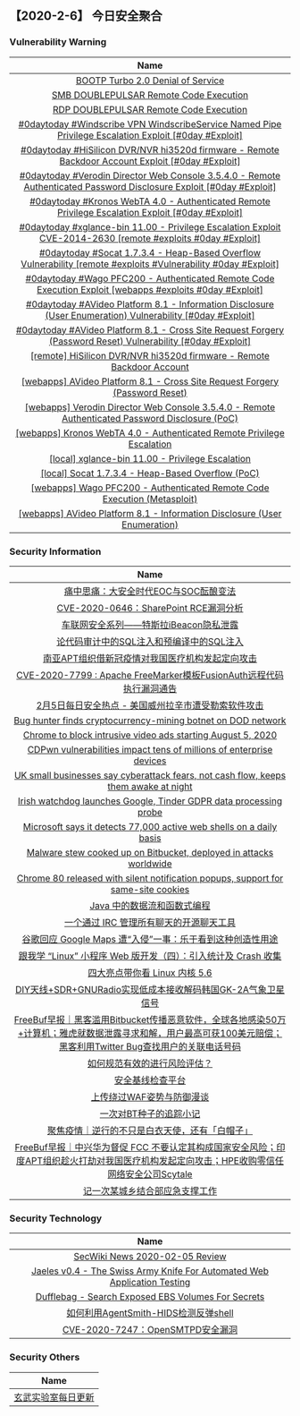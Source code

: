
 ##   【2020-2-6】 今日安全聚合


###  						       							Vulnerability Warning

|                             Name                             |
| :----------------------------------------------------------: |
|[BOOTP Turbo 2.0 Denial of Service](https://cxsecurity.com/issue/WLB-2020020019)|
|[SMB DOUBLEPULSAR Remote Code Execution](https://cxsecurity.com/issue/WLB-2020020017)|
|[RDP DOUBLEPULSAR Remote Code Execution](https://cxsecurity.com/issue/WLB-2020020016)|
|[#0daytoday #Windscribe VPN WindscribeService Named Pipe Privilege Escalation Exploit [#0day #Exploit]](http://0day.today/exploits/33905)|
|[#0daytoday #HiSilicon DVR/NVR hi3520d firmware - Remote Backdoor Account Exploit [#0day #Exploit]](http://0day.today/exploits/33904)|
|[#0daytoday #Verodin Director Web Console 3.5.4.0 - Remote Authenticated Password Disclosure Exploit [#0day #Exploit]](http://0day.today/exploits/33902)|
|[#0daytoday #Kronos WebTA 4.0 - Authenticated Remote Privilege Escalation Exploit [#0day #Exploit]](http://0day.today/exploits/33901)|
|[#0daytoday #xglance-bin 11.00 - Privilege Escalation Exploit CVE-2014-2630 [remote #exploits  #0day #Exploit]](http://0day.today/exploits/33900)|
|[#0daytoday #Socat 1.7.3.4 - Heap-Based Overflow Vulnerability  [remote #exploits #Vulnerability #0day #Exploit]](http://0day.today/exploits/33899)|
|[#0daytoday #Wago PFC200 - Authenticated Remote Code Execution Exploit [webapps #exploits  #0day #Exploit]](http://0day.today/exploits/33898)|
|[#0daytoday #AVideo Platform 8.1 - Information Disclosure (User Enumeration) Vulnerability [#0day #Exploit]](http://0day.today/exploits/33897)|
|[#0daytoday #AVideo Platform 8.1 - Cross Site Request Forgery (Password Reset) Vulnerability [#0day #Exploit]](http://0day.today/exploits/33903)|
|[[remote] HiSilicon DVR/NVR hi3520d firmware - Remote Backdoor Account](https://www.exploit-db.com/exploits/48004)|
|[[webapps] AVideo Platform 8.1 - Cross Site Request Forgery (Password Reset)](https://www.exploit-db.com/exploits/48003)|
|[[webapps] Verodin Director Web Console 3.5.4.0 - Remote Authenticated Password Disclosure (PoC)](https://www.exploit-db.com/exploits/48002)|
|[[webapps] Kronos WebTA 4.0 - Authenticated Remote Privilege Escalation](https://www.exploit-db.com/exploits/48001)|
|[[local] xglance-bin 11.00 - Privilege Escalation](https://www.exploit-db.com/exploits/48000)|
|[[local] Socat 1.7.3.4 - Heap-Based Overflow (PoC)](https://www.exploit-db.com/exploits/47999)|
|[[webapps] Wago PFC200 - Authenticated Remote Code Execution (Metasploit)](https://www.exploit-db.com/exploits/47998)|
|[[webapps] AVideo Platform 8.1 - Information Disclosure (User Enumeration)](https://www.exploit-db.com/exploits/47997)|

### 						        							Security Information
|                             Name                                    |
| :----------------------------------------------------------: |
|[痛中思痛：大安全时代EOC与SOC酝酿变法](https://www.anquanke.com/post/id/198127)|
|[CVE-2020-0646：SharePoint RCE漏洞分析](https://www.anquanke.com/post/id/197770)|
|[车联网安全系列——特斯拉iBeacon隐私泄露](https://www.anquanke.com/post/id/197750)|
|[论代码审计中的SQL注入和预编译中的SQL注入](https://www.anquanke.com/post/id/198068)|
|[南亚APT组织借新冠疫情对我国医疗机构发起定向攻击](https://www.anquanke.com/post/id/198043)|
|[CVE-2020-7799 : Apache FreeMarker模板FusionAuth远程代码执行漏洞通告](https://www.anquanke.com/post/id/198036)|
|[2月5日每日安全热点 - 美国威州拉辛市遭受勒索软件攻击](https://www.anquanke.com/post/id/198035)|
|[Bug hunter finds cryptocurrency-mining botnet on DOD network](https://www.zdnet.com/article/bug-hunter-finds-cryptocurrency-mining-botnet-on-dod-network/#ftag=RSSbaffb68)|
|[Chrome to block intrusive video ads starting August 5, 2020](https://www.zdnet.com/article/chrome-to-block-intrusive-video-ads-starting-august-5-2020/#ftag=RSSbaffb68)|
|[CDPwn vulnerabilities impact tens of millions of enterprise devices](https://www.zdnet.com/article/cdpwn-vulnerabilities-impact-tens-of-millions-of-enterprise-devices/#ftag=RSSbaffb68)|
|[UK small businesses say cyberattack fears, not cash flow, keeps them awake at night](https://www.zdnet.com/article/uk-small-businesses-say-cyberattack-fears-not-cash-flows-keep-them-awake-at-night/#ftag=RSSbaffb68)|
|[Irish watchdog launches Google, Tinder GDPR data processing probe](https://www.zdnet.com/article/irish-watchdog-launches-probe-into-google-tinder-data-concerns/#ftag=RSSbaffb68)|
|[Microsoft says it detects 77,000 active web shells on a daily basis](https://www.zdnet.com/article/microsoft-says-it-detects-77000-active-web-shells-on-a-daily-average/#ftag=RSSbaffb68)|
|[Malware stew cooked up on Bitbucket, deployed in attacks worldwide](https://www.zdnet.com/article/malware-stew-cooked-up-on-bitbucket-deployed-in-attacks-worldwide/#ftag=RSSbaffb68)|
|[Chrome 80 released with silent notification popups, support for same-site cookies](https://www.zdnet.com/article/chrome-80-released-with-silent-notification-popups-support-for-same-site-cookies/#ftag=RSSbaffb68)|
|[Java 中的数据流和函数式编程](https://linux.cn/article-11857-1.html?utm_source=rss&utm_medium=rss)|
|[一个通过 IRC 管理所有聊天的开源聊天工具](https://linux.cn/article-11856-1.html?utm_source=rss&utm_medium=rss)|
|[谷歌回应 Google Maps 遭“入侵”一事：乐于看到这种创造性用途](https://linux.cn/article-11855-1.html?utm_source=rss&utm_medium=rss)|
|[跟我学 “Linux” 小程序 Web 版开发（四）：引入统计及 Crash 收集](https://linux.cn/article-11854-1.html?utm_source=rss&utm_medium=rss)|
|[四大亮点带你看 Linux 内核 5.6](https://linux.cn/article-11853-1.html?utm_source=rss&utm_medium=rss)|
|[DIY天线+SDR+GNURadio实现低成本接收解码韩国GK-2A气象卫星信号](https://www.freebuf.com/geek/226035.html)|
|[FreeBuf早报｜黑客滥用Bitbucket传播恶意软件，全球各地感染50万+计算机；雅虎就数据泄露寻求和解，用户最高可获100美元赔偿；黑客利用Twitter Bug查找用户的关联电话号码](https://www.freebuf.com/news/226470.html)|
|[如何规范有效的进行风险评估？](https://www.freebuf.com/articles/security-management/224380.html)|
|[安全基线检查平台](https://www.freebuf.com/sectool/225224.html)|
|[上传绕过WAF姿势与防御漫谈](https://www.freebuf.com/articles/web/226000.html)|
|[一次对BT种子的追踪小记](https://www.freebuf.com/articles/network/226069.html)|
|[聚焦疫情｜逆行的不只是白衣天使，还有「白帽子」](https://www.freebuf.com/articles/neopoints/226341.html)|
|[FreeBuf早报｜中兴华为督促 FCC 不要认定其构成国家安全风险；印度APT组织趁火打劫对我国医疗机构发起定向攻击；HPE收购零信任网络安全公司Scytale](https://www.freebuf.com/news/226386.html)|
|[记一次某城乡结合部应急支撑工作](https://www.freebuf.com/articles/system/225822.html)|

### 						        							Security  Technology
|                             Name                                    |
| :----------------------------------------------------------: |
|[SecWiki News 2020-02-05 Review](http://www.sec-wiki.com/?2020-02-05)|
|[Jaeles v0.4 - The Swiss Army Knife For Automated Web Application Testing](http://www.kitploit.com/2020/02/jaeles-v04-swiss-army-knife-for.html)|
|[Dufflebag - Search Exposed EBS Volumes For Secrets](http://www.kitploit.com/2020/02/dufflebag-search-exposed-ebs-volumes.html)|
|[如何利用AgentSmith-HIDS检测反弹shell](http://xz.aliyun.com/t/7158)|
|[CVE-2020-7247：OpenSMTPD安全漏洞](http://xz.aliyun.com/t/7160)|

### 						        							Security  Others
|                             Name                                    |
| :----------------------------------------------------------: |
|[玄武实验室每日更新](https://weibo.com/p/1006065582522936/wenzhang?from=page_100606_profile&wvr=6&mod=wenzhangmore)|

